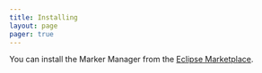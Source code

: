 ```yaml
---
title: Installing
layout: page 
pager: true
---
```


You can install the Marker Manager from the [Eclipse Marketplace](http://marketplace.eclipse.com/content/marker-manager).